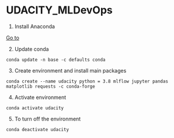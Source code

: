 # UDACITY_MLDevOps

1. Install Anaconda

[Go to](https://problemsolvingwithpython.com/01-Orientation/01.03-Installing-Anaconda-on-Windows/)

2. Update conda

```console
conda update -n base -c defaults conda
```

3. Create environment and install main packages

```console
conda create --name udacity python = 3.8 mlflow jupyter pandas matplotlib requests -c conda-forge
```
4. Activate environment

```console
conda activate udacity
```

5. To turn off the environment

```console
conda deactivate udacity
```
